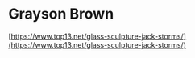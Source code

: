 # Grayson Brown
[https://www.top13.net/glass-sculpture-jack-storms/](https://www.top13.net/glass-sculpture-jack-storms/)